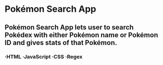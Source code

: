 # Pokémon Search App
## Pokémon Search App lets user to search Pokédex with either Pokémon name or Pokémon ID and gives stats of that Pokémon.
### ·HTML ·JavaScript ·CSS ·Regex 
